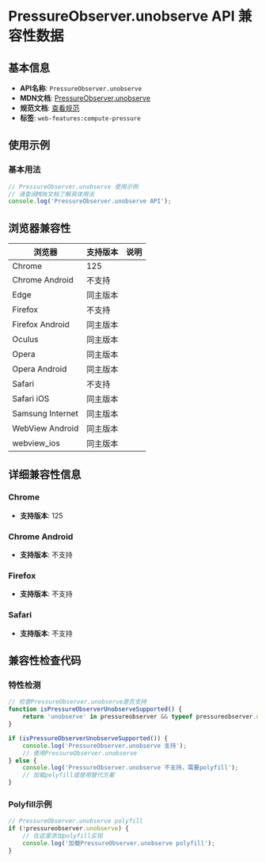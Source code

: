 # PressureObserver.unobserve API 兼容性数据

## 基本信息

- **API名称**: `PressureObserver.unobserve`
- **MDN文档**: [PressureObserver.unobserve](https://developer.mozilla.org/docs/Web/API/PressureObserver/unobserve)
- **规范文档**: [查看规范](https://w3c.github.io/compute-pressure/#the-unobserve-method)
- **标签**: `web-features:compute-pressure`

## 使用示例

### 基本用法

```javascript
// PressureObserver.unobserve 使用示例
// 请查阅MDN文档了解具体用法
console.log('PressureObserver.unobserve API');
```

## 浏览器兼容性

| 浏览器 | 支持版本 | 说明 |
|--------|----------|------|
| Chrome | 125 |  |
| Chrome Android | 不支持 |  |
| Edge | 同主版本 |  |
| Firefox | 不支持 |  |
| Firefox Android | 同主版本 |  |
| Oculus | 同主版本 |  |
| Opera | 同主版本 |  |
| Opera Android | 同主版本 |  |
| Safari | 不支持 |  |
| Safari iOS | 同主版本 |  |
| Samsung Internet | 同主版本 |  |
| WebView Android | 同主版本 |  |
| webview_ios | 同主版本 |  |

## 详细兼容性信息

### Chrome

- **支持版本**: 125

### Chrome Android

- **支持版本**: 不支持

### Firefox

- **支持版本**: 不支持

### Safari

- **支持版本**: 不支持

## 兼容性检查代码

### 特性检测

```javascript
// 检查PressureObserver.unobserve是否支持
function isPressureObserverUnobserveSupported() {
    return 'unobserve' in pressureobserver && typeof pressureobserver.unobserve === 'function';
}

if (isPressureObserverUnobserveSupported()) {
    console.log('PressureObserver.unobserve 支持');
    // 使用PressureObserver.unobserve
} else {
    console.log('PressureObserver.unobserve 不支持，需要polyfill');
    // 加载polyfill或使用替代方案
}
```

### Polyfill示例

```javascript
// PressureObserver.unobserve polyfill
if (!pressureobserver.unobserve) {
    // 在这里添加polyfill实现
    console.log('加载PressureObserver.unobserve polyfill');
}
```

